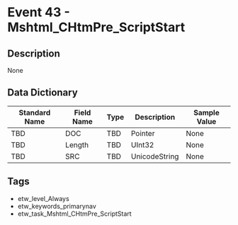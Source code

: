 # Event 43 - Mshtml_CHtmPre_ScriptStart

## Description
None

## Data Dictionary
|Standard Name|Field Name|Type|Description|Sample Value|
|---|---|---|---|---|
|TBD|DOC|TBD|Pointer|None|None|
|TBD|Length|TBD|UInt32|None|None|
|TBD|SRC|TBD|UnicodeString|None|None|

## Tags
* etw_level_Always
* etw_keywords_primarynav
* etw_task_Mshtml_CHtmPre_ScriptStart